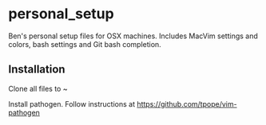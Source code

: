 personal_setup
==============
Ben's personal setup files for OSX machines. Includes MacVim settings and colors, bash settings and Git bash completion.

## Installation

Clone all files to ~

Install pathogen. Follow instructions at https://github.com/tpope/vim-pathogen
